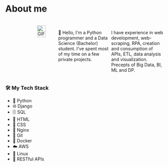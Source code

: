 <!DOCTYPE html>
<html lang="en">
<body>
    <h1>About me</h1>    
    </br>
    <div style="display: flex; align-items: flex-start;">        
        <div style="flex: 1;">
            <img src="https://i.giphy.com/QDjpIL6oNCVZ4qzGs7.webp" width=40%  height=auto align="right" style="max-width: 60%; height: auto;" class="giphy-embed" alt="GIF">
        </div>        
        <div style="flex: 1;">
            <p>👋 Hello, I'm a Python programmer and a Data Science (Bachelor) student. I've spent most of my time on a few private projects.</p>            
        </div>
        <div style="flex: 1;">            
            <p>I have experience in web development, web-scraping, RPA, creation and consumption of APIs, ETL, data analysis and visualization. Precepts of Big Data, BI, ML and DP.</p>
        </div>        
    </div>
    <h3>🛠️ My Tech Stack</h3>
    <div style="flex: 1;"> 
    <ul>
        <li>🐍 Python</li>
        <li>🌐 Django</li>
        <li>🗄️ SQL</li>
        <li>📄 HTML</li>
        <li>🎨 CSS</li>
        <li>🚀 Nginx</li>
        <li>🔧 Git</li>
        <li>🐳 Docker</li>
        <li>☁️ AWS</li>
        <li>🐧 Linux</li>
        <li>🔗 RESTful APIs</li>
    </ul>
    </div>
</body>
</html>

